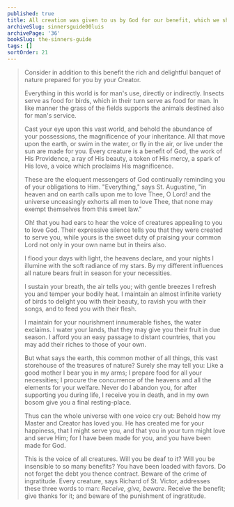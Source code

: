```yaml
---
published: true
title: All creation was given to us by God for our benefit, which we should be grateful to Him for
archiveSlug: sinnersguide00luis
archivePage: '36'
bookSlug: the-sinners-guide
tags: []
sortOrder: 21
---
```


> Consider in addition to this benefit the rich and delightful banquet of nature prepared for you by your Creator.
>
> Everything in this world is for man's use, directly or indirectly. Insects serve as food for birds, which in their turn serve as food for man. In like manner the grass of the fields supports the animals destined also for man's service.
>
> Cast your eye upon this vast world, and behold the abundance of your possessions, the magnificence of your inheritance. All that move upon the earth, or swim in the water, or fly in the air, or live under the sun are made for you. Every creature is a benefit of God, the work of His Providence, a ray of His beauty, a token of His mercy, a spark of His love, a voice which proclaims His magnificence.
>
> These are the eloquent messengers of God continually reminding you of your obligations to Him. "Everything," says St. Augustine, "in heaven and on earth calls upon me to love Thee, O Lord! and the universe unceasingly exhorts all men to love Thee, that none may exempt themselves from this sweet law."
>
> Oh! that you had ears to hear the voice of creatures appealing to you to love God. Their expressive silence tells you that they were created to serve you, while yours is the sweet duty of praising your common Lord not only in your own name but in theirs also.
>
> I flood your days with light, the heavens declare, and your nights I illumine with the soft radiance of my stars. By my different influences all nature bears fruit in season for your necessities.
>
> I sustain your breath, the air tells you; with gentle breezes I refresh you and temper your bodily heat. I maintain an almost infinite variety of birds to delight you with their beauty, to ravish you with their songs, and to feed you with their flesh.
>
> I maintain for your nourishment innumerable fishes, the water exclaims. I water your lands, that they may give you their fruit in due season. I afford you an easy passage to distant countries, that you may add their riches to those of your own.
>
> But what says the earth, this common mother of all things, this vast storehouse of the treasures of nature? Surely she may tell you: Like a good mother I bear you in my arms; I prepare food for all your necessities; I procure the concurrence of the heavens and all the elements for your welfare. Never do I abandon you, for after supporting you during life, I receive you in death, and in my own bosom give you a final resting-place.
>
> Thus can the whole universe with one voice cry out: Behold how my Master and Creator has loved you. He has created me for your happiness, that I might serve you, and that you in your turn might love and serve Him; for I have been made for you, and you have been made for God.
>
> This is the voice of all creatures. Will you be deaf to it? Will you be insensible to so many benefits? You have been loaded with favors. Do not forget the debt you thence contract. Beware of the crime of ingratitude. Every creature, says Richard of St. Victor, addresses these three words to man: *Receive, give, beware*. Receive the benefit; give thanks for it; and beware of the punishment of ingratitude.
